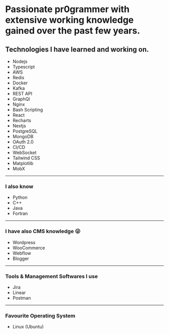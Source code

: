 # Passionate pr0grammer with extensive working knowledge gained over the past few years.

## Technologies I have learned and working on.
- Nodejs
- Typescript
- AWS
- Redis
- Docker
- Kafka
- REST API
- GraphQl
- Nginx
- Bash Scripting
- React
- Recharts
- Nextjs
- PostgreSQL
- MongoDB
- OAuth 2.0
- CI/CD
- WebSocket
- Tailwind CSS
- Matplotlib
- MobX
  
---

### I also know
- Python
- C++
- Java
- Fortran

---

### I have also CMS knowledge 😜
- Wordpress
- WooCommerce
- Webflow
- Blogger
  
---

### Tools & Management Softwares I use
- Jira
- Linear
- Postman
  
---

### Favourite Operating System
- Linux (Ubuntu)
